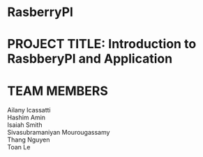 # RasberryPI
# PROJECT TITLE: Introduction to RasbberyPI and Application
# TEAM MEMBERS
  Ailany Icassatti  
  Hashim Amin  
  Isaiah Smith  
  Sivasubramaniyan Mourougassamy  
  Thang Nguyen  
  Toan Le
